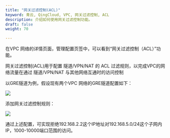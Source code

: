 ```yaml
---
title: "网关过滤控制(ACL)"
keyword: 青云, QingCloud, VPC, 网关过滤控制, ACL
description: 介绍如何使用网关过滤控制功能。
draft: false
weight: 70

---
```



在VPC 网络的详情页面，管理配置页签中，可以看到“网关过滤控制（ACL）”功能。 

网关过滤控制(ACL)用于配置 隧道/VPN/NAT 的 ACL 过滤规则，以完成VPC的网络流量在通过 隧道/VPN/NAT 与其他网络互通时的访问控制

以GRE隧道为例，假设现有两个VPC 网络的GRE隧道配置如下：

![](../_images/vpc_acl_example1.png)

添加网关过滤控制规则：

![](../_images/vpc_acl_detail.png)

通过上述配置，可实现拒绝192.168.2.2这个IP地址对192.168.5.0/24这个子网内IP，1000-10000端口范围的访问。

​    
